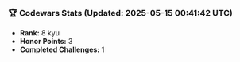 ### 🏆 Codewars Stats (Updated: 2025-05-15 00:41:42 UTC)

- **Rank:** 8 kyu
- **Honor Points:** 3
- **Completed Challenges:** 1
